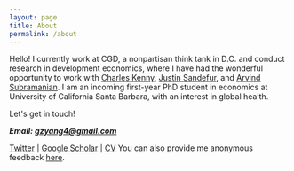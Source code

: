 ```yaml
---
layout: page
title: About
permalink: /about
---
```


Hello! I currently work at CGD, a nonpartisan think tank in D.C. and conduct research in development economics, where I have had the wonderful opportunity to work with [Charles Kenny](https://www.cgdev.org/expert/charles-kenny), [Justin Sandefur](https://www.cgdev.org/expert/justin-sandefur), and [Arvind Subramanian](https://www.arvindsubramanian.org/). I am an incoming first-year PhD student in economics at University of California Santa Barbara, with an interest in global health.

Let's get in touch!

***Email: gzyang4@gmail.com***

[Twitter](https://twitter.com/iamgeorgeyang) | [Google Scholar](https://scholar.google.com/citations?user=Fp-U810AAAAJ&hl=en&oi=ao) |  [CV](documents/resume_2022-04-17.pdf)
You can also provide me anonymous feedback [here](https://docs.google.com/forms/d/e/1FAIpQLSf53XGT5LnXXOS5kcLwp7RYuEHevfgNayXYWJVdEaJdZVS3Nw/viewform).
